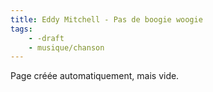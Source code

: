 ```yaml
---
title: Eddy Mitchell - Pas de boogie woogie
tags:
    - -draft
    - musique/chanson
---
```


Page créée automatiquement, mais vide.
